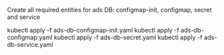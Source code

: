 Create all required entities for ads DB: configmap-init, configmap, secret and service

kubectl apply -f ads-db-configmap-init.yaml 
kubectl apply -f ads-db-configmap.yaml 
kubectl apply -f ads-db-secret.yaml 
kubectl apply -f ads-db-service.yaml 
